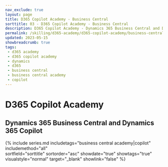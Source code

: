```yaml
---
nav_exclude: true
layout: page
title: D365 Copilot Academy - Business Central
sorttitle: 03 - D365 Copilot Academy - Business Central
description: D365 Copilot Academy - Dynamics 365 Business Central and Dynamics 365 Copilot
permalink: /skilling/d365-academy/d365-copilot-academy/business-central
updated: 2023-05-15
showbreadcrumb: true
tags: 
 - d365 academy
 - d365 copilot academy
 - dynamics
 - d365
 - business central
 - business central academy
 - copilot
---
```


# D365 Copilot Academy

## Dynamics 365 Business Central and Dynamics 365 Copilot

{% include series.md 
    includetags="business central academy|copilot" includemethod="all"  
    sortfield="sorttitle" sortorder="asc" showdate="true" showtags="true" 
    visualstyle="normal" target="_blank" showlink="false"
%}

